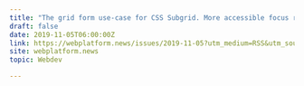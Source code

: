 ```yaml
---
title: "The grid form use-case for CSS Subgrid. More accessible focus rectangles in Edge."
draft: false
date: 2019-11-05T06:00:00Z
link: https://webplatform.news/issues/2019-11-05?utm_medium=RSS&utm_source=hune
site: webplatform.news
topic: Webdev  

---
```

